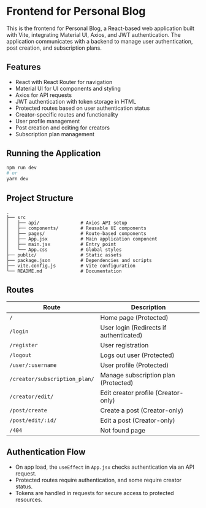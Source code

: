 

# Frontend for Personal Blog

This is the frontend for Personal Blog, a React-based web application built with Vite, integrating Material UI, Axios, and JWT authentication. The application communicates with a backend to manage user authentication, post creation, and subscription plans.

## Features
- React with React Router for navigation
- Material UI for UI components and styling
- Axios for API requests
- JWT authentication with token storage in HTML
- Protected routes based on user authentication status
- Creator-specific routes and functionality
- User profile management
- Post creation and editing for creators
- Subscription plan management



## Running the Application
```sh
npm run dev
# or
yarn dev
```

## Project Structure
```
.
├── src
│   ├── api/               # Axios API setup
│   ├── components/        # Reusable UI components
│   ├── pages/             # Route-based components
│   ├── App.jsx            # Main application component
│   ├── main.jsx           # Entry point
│   └── App.css            # Global styles
├── public/                # Static assets
├── package.json           # Dependencies and scripts
├── vite.config.js         # Vite configuration
└── README.md              # Documentation
```

## Routes
| Route | Description |
|--------|-------------|
| `/` | Home page (Protected) |
| `/login` | User login (Redirects if authenticated) |
| `/register` | User registration |
| `/logout` | Logs out user (Protected) |
| `/user/:username` | User profile (Protected) |
| `/creator/subscription_plan/` | Manage subscription plan (Protected) |
| `/creator/edit/` | Edit creator profile (Creator-only) |
| `/post/create` | Create a post (Creator-only) |
| `/post/edit/:id/` | Edit a post (Creator-only) |
| `/404` | Not found page |

## Authentication Flow
- On app load, the `useEffect` in `App.jsx` checks authentication via an API request.
- Protected routes require authentication, and some require creator status.
- Tokens are handled in requests for secure access to protected resources.
